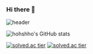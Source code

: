 ### Hi there 👋

![header](https://capsule-render.vercel.app/api?type=Waving&color=1b5dea&height=300&section=header&text=hohshho&fontSize=90)

![hohshho's GitHub stats](https://github-readme-stats.vercel.app/api?username=hohshho&show_icons=true&theme=dracula)

[![solved.ac tier](http://mazassumnida.wtf/api/v2/generate_badge?boj=tkdgur8377)](https://solved.ac/tkdgur8377)
[![solved.ac tier](http://mazassumnida.wtf/api/mini/generate_badge?boj=tkdgur8377)](https://solved.ac/tkdgur8377)
